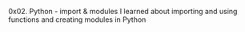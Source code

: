 0x02. Python - import & modules
I learned about importing and using functions and creating modules in Python
